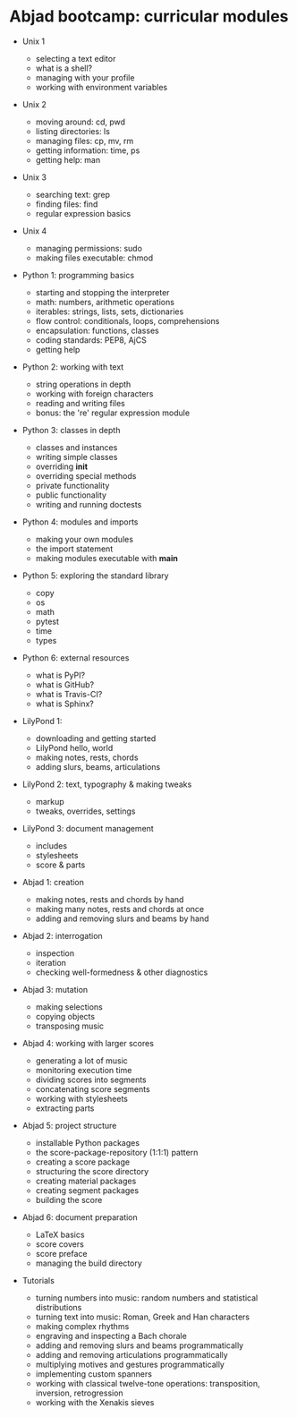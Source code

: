 Abjad bootcamp: curricular modules
==================================

* Unix 1
    * selecting a text editor
    * what is a shell?
    * managing with your profile
    * working with environment variables

* Unix 2
    * moving around: cd, pwd
    * listing directories: ls
    * managing files: cp, mv, rm
    * getting information: time, ps
    * getting help: man

* Unix 3
    * searching text: grep
    * finding files: find
    * regular expression basics

* Unix 4
    * managing permissions: sudo
    * making files executable: chmod

* Python 1: programming basics
    * starting and stopping the interpreter
    * math: numbers, arithmetic operations
    * iterables: strings, lists, sets, dictionaries
    * flow control: conditionals, loops, comprehensions
    * encapsulation: functions, classes
    * coding standards: PEP8, AjCS
    * getting help

* Python 2: working with text
    * string operations in depth
    * working with foreign characters
    * reading and writing files
    * bonus: the 're' regular expression module

* Python 3: classes in depth
    * classes and instances
    * writing simple classes
    * overriding __init__
    * overriding special methods
    * private functionality
    * public functionality
    * writing and running doctests

* Python 4: modules and imports
    * making your own modules 
    * the import statement
    * making modules executable with __main__

* Python 5: exploring the standard library
    * copy
    * os
    * math
    * pytest
    * time
    * types

* Python 6: external resources
    * what is PyPI?
    * what is GitHub?
    * what is Travis-CI?
    * what is Sphinx?

* LilyPond 1:
    * downloading and getting started
    * LilyPond hello, world
    * making notes, rests, chords
    * adding slurs, beams, articulations

* LilyPond 2: text, typography & making tweaks
    * markup
    * tweaks, overrides, settings

* LilyPond 3: document management
    * includes
    * stylesheets
    * score & parts

* Abjad 1: creation
    * making notes, rests and chords by hand
    * making many notes, rests and chords at once
    * adding and removing slurs and beams by hand

* Abjad 2: interrogation
    * inspection
    * iteration
    * checking well-formedness & other diagnostics

* Abjad 3: mutation
    * making selections
    * copying objects
    * transposing music

* Abjad 4: working with larger scores
    * generating a lot of music
    * monitoring execution time
    * dividing scores into segments
    * concatenating score segments
    * working with stylesheets
    * extracting parts

* Abjad 5: project structure
    * installable Python packages
    * the score-package-repository (1:1:1) pattern
    * creating a score package
    * structuring the score directory
    * creating material packages
    * creating segment packages
    * building the score

* Abjad 6: document preparation
    * LaTeX basics
    * score covers
    * score preface
    * managing the build directory

* Tutorials
    * turning numbers into music: random numbers and statistical distributions
    * turning text into music: Roman, Greek and Han characters
    * making complex rhythms
    * engraving and inspecting a Bach chorale
    * adding and removing slurs and beams programmatically
    * adding and removing articulations programmatically
    * multiplying motives and gestures programmatically
    * implementing custom spanners
    * working with classical twelve-tone operations: transposition, inversion,
        retrogression
    * working with the Xenakis sieves